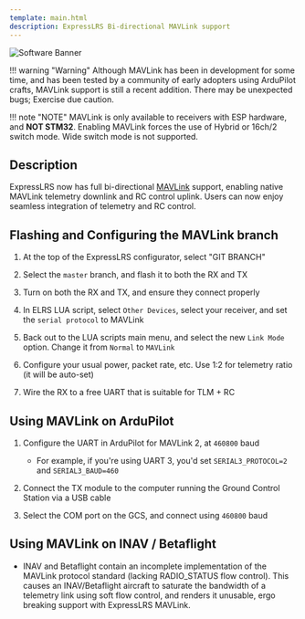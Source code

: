 ```yaml
---
template: main.html
description: ExpressLRS Bi-directional MAVLink support
---
```


![Software Banner](https://raw.githubusercontent.com/ExpressLRS/ExpressLRS-Hardware/master/img/software.png)

!!! warning "Warning"
    Although MAVLink has been in development for some time, and has been tested by a community of early adopters using ArduPilot crafts, MAVLink support is still a recent addition. There may be unexpected bugs; Exercise due caution.

!!! note "NOTE"
    MAVLink is only available to receivers with ESP hardware, and **NOT STM32**. Enabling MAVLink forces the use of Hybrid or 16ch/2 switch mode. Wide switch mode is not supported.

## Description

ExpressLRS now has full bi-directional [MAVLink](https://mavlink.io/en/) support, enabling native MAVLink telemetry downlink and RC control uplink. Users can now enjoy seamless integration of telemetry and RC control.


## Flashing and Configuring the MAVLink branch

1. At the top of the ExpressLRS configurator, select "GIT BRANCH"

1. Select the `master` branch, and flash it to both the RX and TX

1. Turn on both the RX and TX, and ensure they connect properly

1. In ELRS LUA script, select `Other Devices`, select your receiver, and set the `serial protocol` to MAVLink

1. Back out to the LUA scripts main menu, and select the new `Link Mode` option. Change it from `Normal` to `MAVLink`

1. Configure your usual power, packet rate, etc. Use 1:2 for telemetry ratio (it will be auto-set)

1. Wire the RX to a free UART that is suitable for TLM + RC


## Using MAVLink on ArduPilot

1. Configure the UART in ArduPilot for MAVLink 2, at `460800` baud
    - For example, if you're using UART 3, you'd set `SERIAL3_PROTOCOL=2` and `SERIAL3_BAUD=460`
2. Connect the TX module to the computer running the Ground Control Station via a USB cable

3. Select the COM port on the GCS, and connect using `460800` baud

## Using MAVLink on INAV / Betaflight

- INAV and Betaflight contain an incomplete implementation of the MAVLink protocol standard (lacking RADIO_STATUS flow control). This causes an INAV/Betaflight aircraft to saturate the bandwidth of a telemetry link using soft flow control, and renders it unusable, ergo breaking support with ExpressLRS MAVLink.


